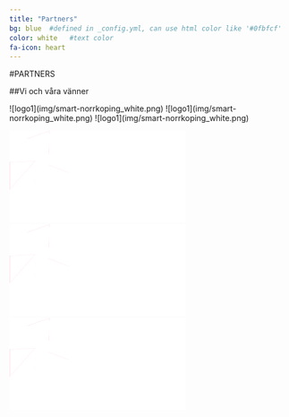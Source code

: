 ```yaml
---
title: "Partners"
bg: blue  #defined in _config.yml, can use html color like '#0fbfcf'
color: white   #text color
fa-icon: heart
---
```


#PARTNERS

##Vi och våra vänner

<div class="small.column">
![logo1](img/smart-norrkoping_white.png)
![logo1](img/smart-norrkoping_white.png)
![logo1](img/smart-norrkoping_white.png)
</div>

![logo1](img/smart-norrkoping_white.png)
![logo1](img/smart-norrkoping_white.png)
![logo1](img/smart-norrkoping_white.png)